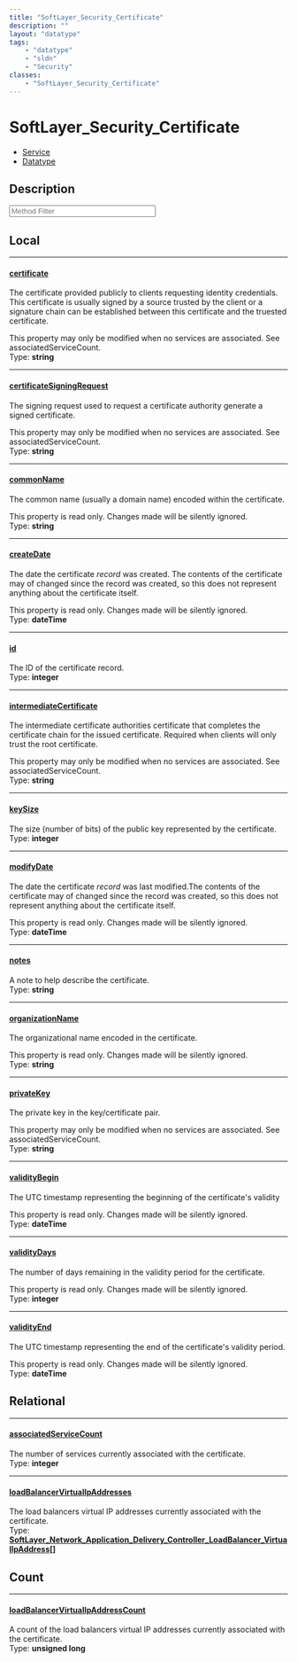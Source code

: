 ```yaml
---
title: "SoftLayer_Security_Certificate"
description: ""
layout: "datatype"
tags:
    - "datatype"
    - "sldn"
    - "Security"
classes:
    - "SoftLayer_Security_Certificate"
---
```


# SoftLayer_Security_Certificate
<div id='service-datatype'>
    <ul id='sldn-reference-tabs'>
    <li id='service'> <a href='/reference/services/SoftLayer_Security_Certificate' >Service</a></li>    <li id='datatype'> <a href='/reference/datatypes/SoftLayer_Security_Certificate' >Datatype</a></li>
    </ul>
</div>

## Description 






<!-- Service Filer BEGIN -->
<div class="view-filters">
        <div class="clearfix">
            <div class="search-input-box">
                <input placeholder="Method Filter" onkeyup="titleSearch(inputId='prop-input', divId='properties', elementClass='prop-row')" 
                    type="text" id="prop-input" value="" size="30" maxlength="128" class="form-text">
            </div>
        </div>
</div>
<!-- Service Filer END -->

<div id="properties" class="content">
<div id="localProperties" class="prop-content" >

## Local
-----
[certificate]: #certificate
#### [certificate]
The certificate provided publicly to clients requesting identity credentials. This certificate is usually signed by a source trusted by the client or a signature chain can be established between this certificate and the truested certificate. 

This property may only be modified when no services are associated. See associatedServiceCount.   
<span class="type-label">Type: </span>**string**

-----
[certificateSigningRequest]: #certificatesigningrequest
#### [certificateSigningRequest]
The signing request used to request a certificate authority generate a signed certificate. 

This property may only be modified when no services are associated. See associatedServiceCount.   
<span class="type-label">Type: </span>**string**

-----
[commonName]: #commonname
#### [commonName]
The common name (usually a domain name) encoded within the certificate. 

This property is read only. Changes made will be silently ignored.   
<span class="type-label">Type: </span>**string**

-----
[createDate]: #createdate
#### [createDate]
The date the certificate _record_ was created. The contents of the certificate may of changed since the record was created, so this does not represent anything about the certificate itself. 

This property is read only. Changes made will be silently ignored.   
<span class="type-label">Type: </span>**dateTime**

-----
[id]: #id
#### [id]
The ID of the certificate record.   
<span class="type-label">Type: </span>**integer**

-----
[intermediateCertificate]: #intermediatecertificate
#### [intermediateCertificate]
The intermediate certificate authorities certificate that completes the certificate chain for the issued certificate. Required when clients will only trust the root certificate. 

This property may only be modified when no services are associated. See associatedServiceCount.   
<span class="type-label">Type: </span>**string**

-----
[keySize]: #keysize
#### [keySize]
The size (number of bits) of the public key represented by the certificate.   
<span class="type-label">Type: </span>**integer**

-----
[modifyDate]: #modifydate
#### [modifyDate]
The date the certificate _record_ was last modified.The contents of the certificate may of changed since the record was created, so this does not represent anything about the certificate itself. 

This property is read only. Changes made will be silently ignored.   
<span class="type-label">Type: </span>**dateTime**

-----
[notes]: #notes
#### [notes]
A note to help describe the certificate.   
<span class="type-label">Type: </span>**string**

-----
[organizationName]: #organizationname
#### [organizationName]
The organizational name encoded in the certificate. 

This property is read only. Changes made will be silently ignored.   
<span class="type-label">Type: </span>**string**

-----
[privateKey]: #privatekey
#### [privateKey]
The private key in the key/certificate pair. 

This property may only be modified when no services are associated. See associatedServiceCount.   
<span class="type-label">Type: </span>**string**

-----
[validityBegin]: #validitybegin
#### [validityBegin]
The UTC timestamp representing the beginning of the certificate's validity 

This property is read only. Changes made will be silently ignored.   
<span class="type-label">Type: </span>**dateTime**

-----
[validityDays]: #validitydays
#### [validityDays]
The number of days remaining in the validity period for the certificate. 

This property is read only. Changes made will be silently ignored.   
<span class="type-label">Type: </span>**integer**

-----
[validityEnd]: #validityend
#### [validityEnd]
The UTC timestamp representing the end of the certificate's validity period. 

This property is read only. Changes made will be silently ignored.   
<span class="type-label">Type: </span>**dateTime**

</div>
<!-- LOCAL PROPERTY END -->

<div id="relationalProperties"  class="prop-content" >

## Relational
-----
[associatedServiceCount]: #associatedservicecount
#### [associatedServiceCount]
The number of services currently associated with the certificate.  
<span class="type-label">Type: </span>**integer**

-----
[loadBalancerVirtualIpAddresses]: #loadbalancervirtualipaddresses
#### [loadBalancerVirtualIpAddresses]
The load balancers virtual IP addresses currently associated with the certificate.  
<span class="type-label">Type: </span>**<a href='/reference/datatypes/SoftLayer_Network_Application_Delivery_Controller_LoadBalancer_VirtualIpAddress'>SoftLayer_Network_Application_Delivery_Controller_LoadBalancer_VirtualIpAddress[] </a>**


## Count

-----
[loadBalancerVirtualIpAddressCount]: #loadbalancervirtualipaddresscount
#### [loadBalancerVirtualIpAddressCount]
A count of the load balancers virtual IP addresses currently associated with the certificate.   
<span class="type-label">Type: </span>**unsigned long**

</div>


